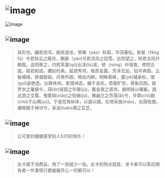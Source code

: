 # ![image](https://user-images.githubusercontent.com/45073208/168596856-1faf76d8-25c0-4158-9f4c-1b15e1db1479.png)

![image](https://user-images.githubusercontent.com/45073208/168593048-25f2ea47-dd2e-4697-b278-1bc3b26491bd.png)

## ![image](https://user-images.githubusercontent.com/45073208/168596975-bb542075-4dfd-42ad-a060-20f9fea306c7.png)
> 其形也，翩若惊鸿，婉若游龙，荣曜（yào）秋菊，华茂春松。髣髴（fǎng fú）兮若轻云之蔽月，飘飖（yáo)兮若流风之回雪。远而望之，皎若太阳升朝霞。迫而察之，灼若芙蕖(qú)出渌(lù)波。秾（nóng）纤得衷，修短合度。肩若削成，腰如约素。延颈秀项，皓质呈露，芳泽无加，铅华弗御。云髻峨峨，修眉联娟，丹唇外朗，皓齿内鲜。明眸善睐，靥(yè)辅承权，瓌(guī)姿艳逸，仪静体闲。柔情绰态，媚于语言。奇服旷世，骨象应图。披罗衣之璀粲兮，珥(ěr)瑶碧之华琚(jū)。戴金翠之首饰，缀明珠以耀躯。践远游之文履，曳雾绡(xiāo)之轻裾(jū)。微幽兰之芳蔼(ǎi)兮，步踟(chí)蹰(chú)于山隅(yú)。于是忽焉纵体，以遨以嬉。左倚采旄(máo)，右荫桂旗。攘皓腕于神浒兮，采湍(tuān)濑之玄芝。

## ![image](https://user-images.githubusercontent.com/45073208/168597284-556172d4-46da-40c9-93ac-0793b0029a55.png)
> 让可爱的媛媛感受别人520的快乐！

## ![image](https://user-images.githubusercontent.com/45073208/168597449-b5290b7d-2478-4398-a016-90ba4ada4e0d.png)
> 此卡属于消费品，用了一张就少一张。此卡的特点就是，发卡者可以答应拥有者一件事情只要媛媛开心一切都可以！
